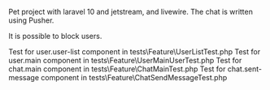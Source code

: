Pet project with laravel 10 and jetstream, and livewire.
The chat is written using Pusher.

It is possible to block users.

Test for user.user-list component in tests\Feature\UserListTest.php
Test for user.main component in tests\Feature\UserMainUserTest.php
Test for chat.main component in tests\Feature\ChatMainTest.php
Test for chat.sent-message component in tests\Feature\ChatSendMessageTest.php
